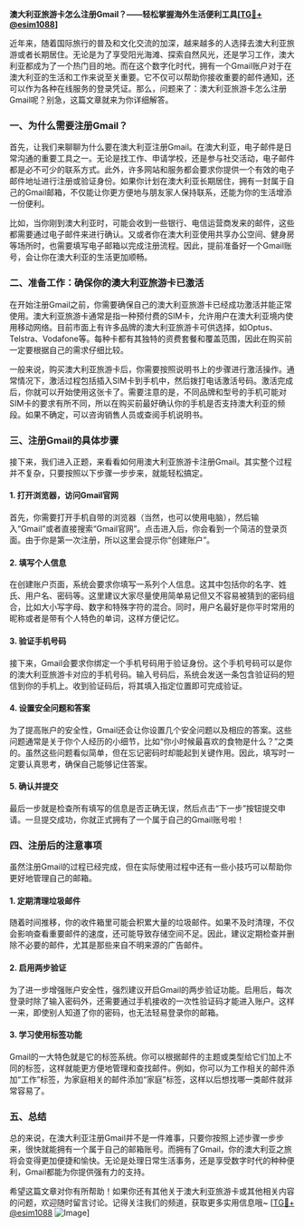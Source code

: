 **澳大利亚旅游卡怎么注册Gmail？——轻松掌握海外生活便利工具[[TG💪+ @esim1088](https://t.me/s/esim1088)]**

近年来，随着国际旅行的普及和文化交流的加深，越来越多的人选择去澳大利亚旅游或者长期居住。无论是为了享受阳光海滩、探索自然风光，还是学习工作，澳大利亚都成为了一个热门目的地。而在这个数字化时代，拥有一个Gmail账户对于在澳大利亚的生活和工作来说至关重要。它不仅可以帮助你接收重要的邮件通知，还可以作为各种在线服务的登录凭证。那么，问题来了：澳大利亚旅游卡怎么注册Gmail呢？别急，这篇文章就来为你详细解答。

### 一、为什么需要注册Gmail？

首先，让我们来聊聊为什么要在澳大利亚注册Gmail。在澳大利亚，电子邮件是日常沟通的重要工具之一。无论是找工作、申请学校，还是参与社交活动，电子邮件都是必不可少的联系方式。此外，许多网站和服务都会要求你提供一个有效的电子邮件地址进行注册或验证身份。如果你计划在澳大利亚长期居住，拥有一封属于自己的Gmail邮箱，不仅能让你更方便地与朋友家人保持联系，还能为你的生活增添一份便利。

比如，当你刚到澳大利亚时，可能会收到一些银行、电信运营商发来的邮件，这些都需要通过电子邮件来进行确认。又或者你在澳大利亚使用共享办公空间、健身房等场所时，也需要填写电子邮箱以完成注册流程。因此，提前准备好一个Gmail账号，会让你在澳大利亚的生活更加顺畅。

### 二、准备工作：确保你的澳大利亚旅游卡已激活

在开始注册Gmail之前，你需要确保自己的澳大利亚旅游卡已经成功激活并能正常使用。澳大利亚旅游卡通常是指一种预付费的SIM卡，允许用户在澳大利亚境内使用移动网络。目前市面上有许多品牌的澳大利亚旅游卡可供选择，如Optus、Telstra、Vodafone等。每种卡都有其独特的资费套餐和覆盖范围，因此在购买前一定要根据自己的需求仔细比较。

一般来说，购买澳大利亚旅游卡后，你需要按照说明书上的步骤进行激活操作。通常情况下，激活过程包括插入SIM卡到手机中，然后拨打电话激活号码。激活完成后，你就可以开始使用这张卡了。需要注意的是，不同品牌和型号的手机可能对SIM卡的要求有所不同，所以在购买前最好确认你的手机是否支持澳大利亚的频段。如果不确定，可以咨询销售人员或查阅手机说明书。

### 三、注册Gmail的具体步骤

接下来，我们进入正题，来看看如何用澳大利亚旅游卡注册Gmail。其实整个过程并不复杂，只要按照以下步骤一步步来，就能轻松搞定。

#### 1. 打开浏览器，访问Gmail官网

首先，你需要打开手机自带的浏览器（当然，也可以使用电脑），然后输入“Gmail”或者直接搜索“Gmail官网”。点击进入后，你会看到一个简洁的登录页面。由于你是第一次注册，所以这里会提示你“创建账户”。

#### 2. 填写个人信息

在创建账户页面，系统会要求你填写一系列个人信息。这其中包括你的名字、姓氏、用户名、密码等。这里建议大家尽量使用简单易记但又不容易被猜到的密码组合，比如大小写字母、数字和特殊字符的混合。同时，用户名最好是你平时常用的昵称或者是带有个人特色的单词，这样方便记忆。

#### 3. 验证手机号码

接下来，Gmail会要求你绑定一个手机号码用于验证身份。这个手机号码可以是你的澳大利亚旅游卡对应的手机号码。输入号码后，系统会发送一条包含验证码的短信到你的手机上。收到验证码后，将其填入指定位置即可完成验证。

#### 4. 设置安全问题和答案

为了提高账户的安全性，Gmail还会让你设置几个安全问题以及相应的答案。这些问题通常是关于你个人经历的小细节，比如“你小时候最喜欢的食物是什么？”之类的。虽然这些问题看似简单，但在忘记密码时却能起到关键作用。因此，填写时一定要认真思考，确保自己能够记住答案。

#### 5. 确认并提交

最后一步就是检查所有填写的信息是否正确无误，然后点击“下一步”按钮提交申请。一旦提交成功，你就正式拥有了一个属于自己的Gmail账号啦！

### 四、注册后的注意事项

虽然注册Gmail的过程已经完成，但在实际使用过程中还有一些小技巧可以帮助你更好地管理自己的邮箱。

#### 1. 定期清理垃圾邮件

随着时间推移，你的收件箱里可能会积累大量的垃圾邮件。如果不及时清理，不仅会影响查看重要邮件的速度，还可能导致存储空间不足。因此，建议定期检查并删除不必要的邮件，尤其是那些来自不明来源的广告邮件。

#### 2. 启用两步验证

为了进一步增强账户安全性，强烈建议开启Gmail的两步验证功能。启用后，每次登录时除了输入密码外，还需要通过手机接收的一次性验证码才能进入账户。这样一来，即使别人知道了你的密码，也无法轻易登录你的邮箱。

#### 3. 学习使用标签功能

Gmail的一大特色就是它的标签系统。你可以根据邮件的主题或类型给它们加上不同的标签，这样就能更方便地管理和查找邮件。例如，你可以为工作相关的邮件添加“工作”标签，为家庭相关的邮件添加“家庭”标签，这样以后想找哪一类邮件就非常容易了。

### 五、总结

总的来说，在澳大利亚注册Gmail并不是一件难事，只要你按照上述步骤一步步来，很快就能拥有一个属于自己的邮箱账号。而拥有了Gmail，你的澳大利亚之旅将会变得更加便捷和愉快。无论是处理日常生活事务，还是享受数字时代的种种便利，Gmail都能为你提供强有力的支持。

希望这篇文章对你有所帮助！如果你还有其他关于澳大利亚旅游卡或其他相关内容的问题，欢迎随时留言讨论。记得关注我们的频道，获取更多实用信息哦~ [[TG💪+ @esim1088](https://t.me/s/esim1088) ![Image](https://i.postimg.cc/4NQfJmqS/Snipaste-2025-05-13-00-14-12.png)]